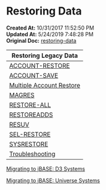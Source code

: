 # Restoring Data

**Created At:** 10/31/2017 11:52:50 PM  
**Updated At:** 5/24/2019 7:48:28 PM  
**Original Doc:** [restoring-data](https://docs.jbase.com/49275-restore/restoring-data)  



| **Restoring Legacy Data** |
| --- |
| [ACCOUNT-RESTORE](account-restore) | Restore from account save. |
| [ACCOUNT-SAVE](account-save) | Creates an SMA compatible account save. |
| [Multiple Account Restore](multiple-account-restore) | Restore from a multiple account save (M-A-S). |
| [MAGRES](magres-utility) | Restore from a MAGSAVE. |
| [RESTORE-ALL](restore-all) | Restore from a Sequoia file save. |
| [RESTOREADDS](restoreadds) | Restore from an ADDS account save. |
| [RESUV](resuv) | Restore from a Universe UVBACKUP. |
| [SEL-RESTORE](sel-restore) | Restore specific files and records from account save and file save. |
| [SYSRESTORE](sysrestore) | Restore from a file save. |
| [Troubleshooting](troubleshooting) | Common tape problems. |




[Migrating to jBASE: D3 Systems](migrating-to-jbase-d3-system)

[Migrating to jBASE: Universe Systems](migrating-to-jbase-universe)
